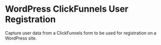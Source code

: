 # WordPress ClickFunnels User Registration
Capture user data from a ClickFunnels form to be used for registration on a WordPress site.
